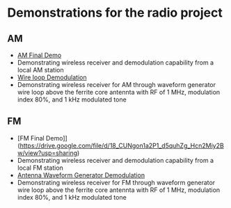 # Demonstrations for the radio project
## AM
- [AM Final Demo](https://clipchamp.com/watch/oZmIaPgdFEH)
-   Demonstrating wireless receiver and demodulation capability from a local AM station
- [Wire loop Demodulation](https://drive.google.com/file/d/131y0p2x5TbgNGNPdBdpvmsRKZqH7FKou/view?usp=share_link)
-   Demonstrating wireless receiver for AM through waveform generator wire loop above the ferrite core antennta with RF of 1 MHz, modulation index 80%, and 1 kHz modulated tone
## FM
- [FM Final Demo]](https://drive.google.com/file/d/18_CUNgon1a2P1_d5quhZg_Hcn2Miy2Bw/view?usp=sharing)
-   Demonstrating wireless receiver and demodulation capability from a local FM station
- [Antenna Waveform Generator Demodulation](https://drive.google.com/file/d/13ahm0Qc-FrBG-u_YiNsE8lylzkAHpeb-/view?usp=sharing)
-   Demonstrating wireless receiver for FM through waveform generator wire loop above the ferrite core antennta with RF of 1 MHz, modulation index 80%, and 1 kHz modulated tone
